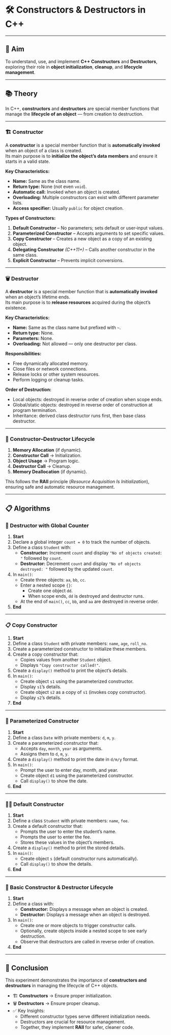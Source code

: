 # 🛠 Constructors & Destructors in C++

---

## 🎯 Aim  
To understand, use, and implement **C++ Constructors** and **Destructors**, exploring their role in **object initialization**, **cleanup**, and **lifecycle management**.

---

## 📚 Theory  

In C++, **constructors** and **destructors** are special member functions that manage the **lifecycle of an object** — from creation to destruction.

---

### 🏗️ Constructor  

A **constructor** is a special member function that is **automatically invoked** when an object of a class is created.  
Its main purpose is to **initialize the object’s data members** and ensure it starts in a valid state.

**Key Characteristics:**
- **Name:** Same as the class name.
- **Return type:** None (not even `void`).
- **Automatic call:** Invoked when an object is created.
- **Overloading:** Multiple constructors can exist with different parameter lists.
- **Access specifier:** Usually `public` for object creation.

**Types of Constructors:**
1. **Default Constructor** – No parameters; sets default or user‑input values.
2. **Parameterized Constructor** – Accepts arguments to set specific values.
3. **Copy Constructor** – Creates a new object as a copy of an existing object.
4. **Delegating Constructor** *(C++11+)* – Calls another constructor in the same class.
5. **Explicit Constructor** – Prevents implicit conversions.

---

### 🗑️ Destructor  

A **destructor** is a special member function that is **automatically invoked** when an object’s lifetime ends.  
Its main purpose is to **release resources** acquired during the object’s existence.

**Key Characteristics:**
- **Name:** Same as the class name but prefixed with `~`.
- **Return type:** None.
- **Parameters:** None.
- **Overloading:** Not allowed — only one destructor per class.

**Responsibilities:**
- Free dynamically allocated memory.
- Close files or network connections.
- Release locks or other system resources.
- Perform logging or cleanup tasks.

**Order of Destruction:**
- Local objects: destroyed in reverse order of creation when scope ends.
- Global/static objects: destroyed in reverse order of construction at program termination.
- Inheritance: derived class destructor runs first, then base class destructor.

---

### 🔄 Constructor–Destructor Lifecycle  

1. **Memory Allocation** (if dynamic).
2. **Constructor Call** → Initialization.
3. **Object Usage** → Program logic.
4. **Destructor Call** → Cleanup.
5. **Memory Deallocation** (if dynamic).

This follows the **RAII** principle (*Resource Acquisition Is Initialization*), ensuring safe and automatic resource management.

---

## 📋 Algorithms  

### 🧾 Destructor with Global Counter  

1. **Start**  
2. Declare a global integer `count = 0` to track the number of objects.  
3. Define a class `Student` with:  
   - **Constructor:** Increment `count` and display `"No of objects created: "` followed by `count`.  
   - **Destructor:** Decrement `count` and display `"No of objects destroyed: "` followed by the updated `count`.  
4. In `main()`:  
   - Create three objects: `aa`, `bb`, `cc`.  
   - Enter a nested scope `{}`:  
     - Create one object `dd`.  
     - When scope ends, `dd` is destroyed and destructor runs.  
   - At the end of `main()`, `cc`, `bb`, and `aa` are destroyed in reverse order.  
5. **End**

---

### 📋 Copy Constructor  

1. **Start**  
2. Define a class `Student` with private members: `name`, `age`, `roll_no`.  
3. Create a parameterized constructor to initialize these members.  
4. Create a copy constructor that:  
   - Copies values from another `Student` object.  
   - Displays `"Copy constructor called!"`.  
5. Create a `display()` method to print the object’s details.  
6. In `main()`:  
   - Create object `s1` using the parameterized constructor.  
   - Display `s1`’s details.  
   - Create object `s2` as a copy of `s1` (invokes copy constructor).  
   - Display `s2`’s details.  
7. **End**

---

### 📅 Parameterized Constructor

1. **Start**  
2. Define a class `Date` with private members: `d`, `m`, `y`.  
3. Create a parameterized constructor that:  
   - Accepts `day`, `month`, `year` as arguments.  
   - Assigns them to `d`, `m`, `y`.  
4. Create a `display()` method to print the date in `d/m/y` format.  
5. In `main()`:  
   - Prompt the user to enter day, month, and year.  
   - Create object `d1` using the parameterized constructor.  
   - Call `display()` to show the date.  
6. **End**

---

### 🧑‍🎓 Default Constructor

1. **Start**  
2. Define a class `Student` with private members: `name`, `fee`.  
3. Create a default constructor that:  
   - Prompts the user to enter the student’s name.  
   - Prompts the user to enter the fee.  
   - Stores these values in the object’s members.  
4. Create a `display()` method to print the stored details.  
5. In `main()`:  
   - Create object `s` (default constructor runs automatically).  
   - Call `display()` to show the details.  
6. **End**

---

### 🔄 Basic Constructor & Destructor Lifecycle  

1. **Start**  
2. Define a class with:  
   - **Constructor:** Displays a message when an object is created.  
   - **Destructor:** Displays a message when an object is destroyed.  
3. In `main()`:  
   - Create one or more objects to trigger constructor calls.  
   - Optionally, create objects inside a nested scope to see early destruction.  
   - Observe that destructors are called in reverse order of creation.  
4. **End**

---

## 🧠 Conclusion  

This experiment demonstrates the importance of **constructors and destructors** in managing the lifecycle of C++ objects.  

- 🏗️ **Constructors** → Ensure proper initialization.  
- 🗑️ **Destructors** → Ensure proper cleanup.  
- ✅ Key Insights:  
  - Different constructor types serve different initialization needs.  
  - Destructors are crucial for resource management.  
  - Together, they implement **RAII** for safer, cleaner code.
